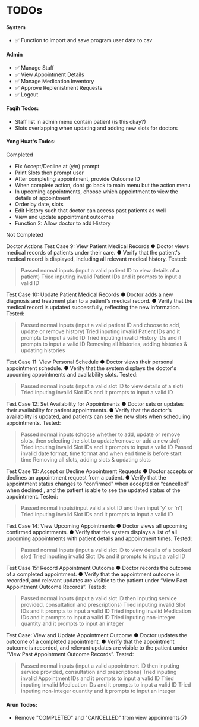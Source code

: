 # TODOs

#### System

* ✅ Function to import and save program user data to csv

#### Admin

* ✅ Manage Staff
* ✅ View Appointment Details
* ✅ Manage Medication Inventory
* ✅ Approve Replenistment Requests
* ✅ Logout

#### Faqih Todos:

* Staff list in admin menu contain patient (is this okay?)
* Slots overlapping when updating and adding new slots for doctors

#### Yong Huat's Todos:

Completed

* Fix Accept/Decline at (y/n) prompt
* Print Slots then prompt user
* After completing appointment, provide Outcome ID
* When complete action, dont go back to main menu but the action menu
* In upcoming appointments, choose which appointment to view the details of appointment
* Order by date, slots
* Edit History such that doctor can access past patients as well
* View and update appointment outcomes
* Function 2: Allow doctor to add History

Not Completed

Doctor Actions
Test Case 9: View Patient Medical Records
● Doctor views medical records of patients under their care.
● Verify that the patient's medical record is displayed, including all relevant medical history.
Tested:

> Passed normal inputs (input a valid patient ID to view details of a patient)
> Tried inputing invalid Patient IDs and it prompts to input a valid ID

Test Case 10: Update Patient Medical Records
● Doctor adds a new diagnosis and treatment plan to a patient's medical record.
● Verify that the medical record is updated successfully, reflecting the new information.
Tested:

> Passed normal inputs (input a valid patient ID and choose to add, update or remove history)
> Tried inputing invalid Patient IDs and it prompts to input a valid ID
> Tried inputing invalid History IDs and it prompts to input a valid ID
> Removing all histories, adding histories & updating histories

Test Case 11: View Personal Schedule
● Doctor views their personal appointment schedule.
● Verify that the system displays the doctor's upcoming appointments and availability slots.
Tested:

> Passed normal inputs (input a valid slot ID to view details of a slot)
> Tried inputing invalid Slot IDs and it prompts to input a valid ID

Test Case 12: Set Availability for Appointments
● Doctor sets or updates their availability for patient appointments.
● Verify that the doctor's availability is updated, and patients can see the new slots when scheduling appointments.
Tested:

> Passed normal inputs (choose whether to add, update or remove slots, then selecting the slot to update/remove or add a new slot)
> Tried inputing invalid Slot IDs and it prompts to input a valid ID
> Passed invalid date format, time format and when end time is before start time
> Removing all slots, adding slots & updating slots

Test Case 13: Accept or Decline Appointment Requests
● Doctor accepts or declines an appointment request from a patient.
● Verify that the appointment status changes to "confirmed" when accepted or “cancelled” when declined , and the patient is able to see the updated status of the appointment.
Tested:

> Passed normal inputs(input valid a slot ID and then input 'y' or 'n')
> Tried inputing invalid Slot IDs and it prompts to input a valid ID

Test Case 14: View Upcoming Appointments
● Doctor views all upcoming confirmed appointments.
● Verify that the system displays a list of all upcoming appointments with patient details and appointment times.
Tested:

> Passed normal inputs (input a valid slot ID to view details of a booked slot)
> Tried inputing invalid Slot IDs and it prompts to input a valid ID

Test Case 15: Record Appointment Outcome
● Doctor records the outcome of a completed appointment.
● Verify that the appointment outcome is recorded, and relevant updates are visible to the patient under “View Past Appointment Outcome Records”.
Tested:

> Passed normal inputs (input a valid slot ID then inputing service provided, consultation and prescriptions)
> Tried inputing invalid Slot IDs and it prompts to input a valid ID
> Tried inputing invalid Medication IDs and it prompts to input a valid ID
> Tried inputing non-integer quantity and it prompts to input an integer

Test Case: View and Update Appointment Outcome
● Doctor updates the outcome of a completed appointment.
● Verify that the appointment outcome is recorded, and relevant updates are visible to the patient under “View Past Appointment Outcome Records”.
Tested:

> Passed normal inputs (input a valid appointment ID then inputing service provided, consultation and prescriptions)
> Tried inputing invalid Appointment IDs and it prompts to input a valid ID
> Tried inputing invalid Medication IDs and it prompts to input a valid ID
> Tried inputing non-integer quantity and it prompts to input an integer

#### Arun Todos:

* Remove "COMPLETED" and "CANCELLED" from view appoinments(7)
